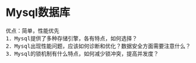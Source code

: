 # Mysql数据库
<pre>
优点：简单，性能优先
1．Mysql提供了多种存储引擎，各有特点，如何选择？
2．Mysql出现性能问题，应该如何诊断和优化？数据安全方面需要注意什么？
3．Mysql的锁机制有什么特点，如何减少锁冲突，提高并发度？
</pre>